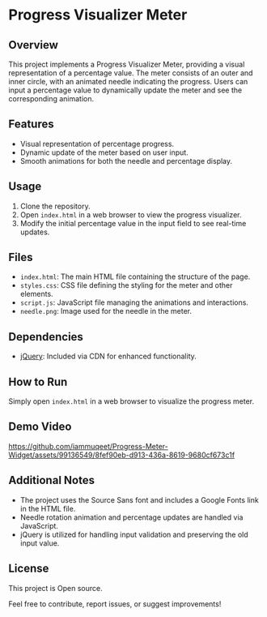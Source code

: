 # Progress Visualizer Meter

## Overview

This project implements a Progress Visualizer Meter, providing a visual representation of a percentage value. The meter consists of an outer and inner circle, with an animated needle indicating the progress. Users can input a percentage value to dynamically update the meter and see the corresponding animation.

## Features

- Visual representation of percentage progress.
- Dynamic update of the meter based on user input.
- Smooth animations for both the needle and percentage display.

## Usage

1. Clone the repository.
2. Open `index.html` in a web browser to view the progress visualizer.
3. Modify the initial percentage value in the input field to see real-time updates.

## Files

- `index.html`: The main HTML file containing the structure of the page.
- `styles.css`: CSS file defining the styling for the meter and other elements.
- `script.js`: JavaScript file managing the animations and interactions.
- `needle.png`: Image used for the needle in the meter.

## Dependencies

- [jQuery](https://jquery.com/): Included via CDN for enhanced functionality.

## How to Run

Simply open `index.html` in a web browser to visualize the progress meter.

## Demo Video

https://github.com/iammuqeet/Progress-Meter-Widget/assets/99136549/8fef90eb-d913-436a-8619-9680cf673c1f

## Additional Notes

- The project uses the Source Sans font and includes a Google Fonts link in the HTML file.
- Needle rotation animation and percentage updates are handled via JavaScript.
- jQuery is utilized for handling input validation and preserving the old input value.

## License

This project is Open source.

Feel free to contribute, report issues, or suggest improvements!

